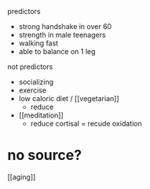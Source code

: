 predictors
- strong handshake in over 60
- strength in male teenagers
- walking fast
- able to balance on 1 leg

not predictors
- socializing
- exercise
- low caloric diet / [[vegetarian]]
	- reduce 
- [[meditation]]
	- reduce cortisal = recude oxidation
# no source?

[[aging]]